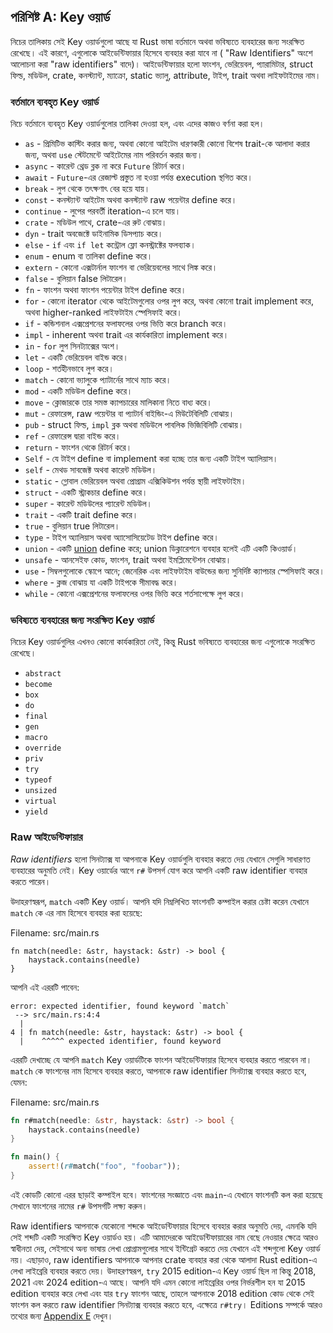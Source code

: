 ## পরিশিষ্ট A: Key ওয়ার্ড

নিচের তালিকায় সেই Key ওয়ার্ডগুলো আছে যা Rust ভাষা বর্তমানে অথবা ভবিষ্যতে ব্যবহারের জন্য সংরক্ষিত রেখেছে। এই কারণে, এগুলোকে আইডেন্টিফায়ার হিসেবে ব্যবহার করা যাবে না ( "Raw Identifiers" অংশে আলোচনা করা "raw identifiers" বাদে)। আইডেন্টিফায়ার হলো ফাংশন, ভেরিয়েবল, প্যারামিটার, struct ফিল্ড, মডিউল, crate, কনস্ট্যান্ট, ম্যাক্রো, static ভ্যালু, attribute, টাইপ, trait অথবা লাইফটাইমের নাম।

[raw-identifiers]: #raw-identifiers

### বর্তমানে ব্যবহৃত Key ওয়ার্ড

নিচে বর্তমানে ব্যবহৃত Key ওয়ার্ডগুলোর তালিকা দেওয়া হল, এবং এদের কাজও বর্ণনা করা হল।

-   `as` -  প্রিমিটিভ কাস্টিং করার জন্য, অথবা কোনো আইটেম ধারণকারী কোনো বিশেষ trait-কে আলাদা করার জন্য, অথবা `use` স্টেটমেন্টে আইটেমের নাম পরিবর্তন করার জন্য।
-   `async` - কারেন্ট থ্রেড ব্লক না করে `Future` রিটার্ন করে।
-   `await` - `Future`-এর রেজাল্ট প্রস্তুত না হওয়া পর্যন্ত execution স্থগিত করে।
-   `break` - লুপ থেকে তৎক্ষণাৎ বের হয়ে যায়।
-   `const` - কনস্ট্যান্ট আইটেম অথবা কনস্ট্যান্ট raw পয়েন্টার define করে।
-   `continue` - লুপের পরবর্তী iteration-এ চলে যায়।
-   `crate` - মডিউল পাথে, crate-এর রুট বোঝায়।
-   `dyn` - trait অবজেক্টে ডাইনামিক ডিসপ্যাচ করে।
-   `else` - `if` এবং `if let` কন্ট্রোল ফ্লো কনস্ট্রাক্টের ফলব্যাক।
-   `enum` - enum বা তালিকা define করে।
-   `extern` - কোনো এক্সটার্নাল ফাংশন বা ভেরিয়েবলের সাথে লিঙ্ক করে।
-   `false` - বুলিয়ান false লিটারেল।
-   `fn` - ফাংশন অথবা ফাংশন পয়েন্টার টাইপ define করে।
-   `for` - কোনো iterator থেকে আইটেমগুলোর ওপর লুপ করে, অথবা কোনো trait implement করে, অথবা higher-ranked লাইফটাইম স্পেসিফাই করে।
-  `if` - কন্ডিশনাল এক্সপ্রেশনের ফলাফলের ওপর ভিত্তি করে branch করে।
-   `impl` -  inherent অথবা trait এর কার্যকারিতা implement করে।
-   `in` - `for` লুপ সিনট্যাক্সের অংশ।
-   `let` - একটি ভেরিয়েবল বাইন্ড করে।
-   `loop` - শর্তহীনভাবে লুপ করে।
-   `match` - কোনো ভ্যালুকে প্যাটার্নের সাথে ম্যাচ করে।
-   `mod` - একটি মডিউল define করে।
-   `move` - ক্লোজারকে তার সমস্ত ক্যাপচারের মালিকানা নিতে বাধ্য করে।
-   `mut` - রেফারেন্স, raw পয়েন্টার বা প্যাটার্ন বাইন্ডিং-এ মিউটেবিলিটি বোঝায়।
-   `pub` - struct ফিল্ড, `impl` ব্লক অথবা মডিউলে পাবলিক ভিজিবিলিটি বোঝায়।
-   `ref` - রেফারেন্স দ্বারা বাইন্ড করে।
-   `return` - ফাংশন থেকে রিটার্ন করে।
-   `Self` - যে টাইপ define বা implement করা হচ্ছে তার জন্য একটি টাইপ অ্যালিয়াস।
-   `self` - মেথড সাবজেক্ট অথবা কারেন্ট মডিউল।
-  `static` - গ্লোবাল ভেরিয়েবল অথবা প্রোগ্রাম এক্সিকিউশন পর্যন্ত স্থায়ী লাইফটাইম।
-   `struct` - একটি স্ট্রাকচার define করে।
-   `super` - কারেন্ট মডিউলের প্যারেন্ট মডিউল।
-   `trait` - একটি trait define করে।
-   `true` - বুলিয়ান true লিটারেল।
-   `type` - টাইপ অ্যালিয়াস অথবা অ্যাসোসিয়েটেড টাইপ define করে।
-   `union` - একটি [union][union] define করে; union ডিক্লারেশনে ব্যবহার হলেই এটি একটি কিওয়ার্ড।
-   `unsafe` - আনসেইফ কোড, ফাংশন, trait অথবা ইমপ্লিমেন্টেশন বোঝায়।
-   `use` - সিম্বলগুলোকে স্কোপে আনে; জেনেরিক এবং লাইফটাইম বাউন্ডের জন্য সুনির্দিষ্ট ক্যাপচার স্পেসিফাই করে।
-   `where` - ক্লজ বোঝায় যা একটি টাইপকে সীমাবদ্ধ করে।
-   `while` - কোনো এক্সপ্রেশনের ফলাফলের ওপর ভিত্তি করে শর্তসাপেক্ষে লুপ করে।

[union]: ../reference/items/unions.html

### ভবিষ্যতে ব্যবহারের জন্য সংরক্ষিত Key ওয়ার্ড

নিচের Key ওয়ার্ডগুলির এখনও কোনো কার্যকারিতা নেই, কিন্তু Rust ভবিষ্যতে ব্যবহারের জন্য এগুলোকে সংরক্ষিত রেখেছে।

-   `abstract`
-   `become`
-   `box`
-   `do`
-   `final`
-   `gen`
-   `macro`
-   `override`
-   `priv`
-   `try`
-   `typeof`
-   `unsized`
-   `virtual`
-   `yield`

### Raw আইডেন্টিফায়ার

_Raw identifiers_ হলো সিনট্যাক্স যা আপনাকে Key ওয়ার্ডগুলি ব্যবহার করতে দেয় যেখানে সেগুলি সাধারণত ব্যবহারের অনুমতি নেই। Key ওয়ার্ডের আগে `r#` উপসর্গ যোগ করে আপনি একটি raw identifier ব্যবহার করতে পারেন।

উদাহরণস্বরূপ, `match` একটি Key ওয়ার্ড। আপনি যদি নিম্নলিখিত ফাংশনটি কম্পাইল করার চেষ্টা করেন যেখানে `match` কে এর নাম হিসেবে ব্যবহার করা হয়েছে:

<span class="filename">Filename: src/main.rs</span>

```rust,ignore,does_not_compile
fn match(needle: &str, haystack: &str) -> bool {
    haystack.contains(needle)
}
```

আপনি এই এররটি পাবেন:

```text
error: expected identifier, found keyword `match`
 --> src/main.rs:4:4
  |
4 | fn match(needle: &str, haystack: &str) -> bool {
  |    ^^^^^ expected identifier, found keyword
```

এররটি দেখাচ্ছে যে আপনি `match` Key ওয়ার্ডটিকে ফাংশন আইডেন্টিফায়ার হিসেবে ব্যবহার করতে পারবেন না। `match` কে ফাংশনের নাম হিসেবে ব্যবহার করতে, আপনাকে raw identifier সিনট্যাক্স ব্যবহার করতে হবে, যেমন:

<span class="filename">Filename: src/main.rs</span>

```rust
fn r#match(needle: &str, haystack: &str) -> bool {
    haystack.contains(needle)
}

fn main() {
    assert!(r#match("foo", "foobar"));
}
```

এই কোডটি কোনো এরর ছাড়াই কম্পাইল হবে। ফাংশনের সংজ্ঞাতে এবং `main`-এ যেখানে ফাংশনটি কল করা হয়েছে সেখানে ফাংশনের নামের `r#` উপসর্গটি লক্ষ্য করুন।

Raw identifiers আপনাকে যেকোনো শব্দকে আইডেন্টিফায়ার হিসেবে ব্যবহার করার অনুমতি দেয়, এমনকি যদি সেই শব্দটি একটি সংরক্ষিত Key ওয়ার্ডও হয়। এটি আমাদেরকে আইডেন্টিফায়ারের নাম বেছে নেওয়ার ক্ষেত্রে আরও স্বাধীনতা দেয়, সেইসাথে অন্য ভাষায় লেখা প্রোগ্রামগুলোর সাথে ইন্টিগ্রেট করতে দেয় যেখানে এই শব্দগুলো Key ওয়ার্ড নয়। এছাড়াও, raw identifiers আপনাকে আপনার crate ব্যবহার করা থেকে আলাদা Rust edition-এ লেখা লাইব্রেরি ব্যবহার করতে দেয়। উদাহরণস্বরূপ, `try` 2015 edition-এ Key ওয়ার্ড ছিল না কিন্তু 2018, 2021 এবং 2024 edition-এ আছে। আপনি যদি এমন কোনো লাইব্রেরির ওপর নির্ভরশীল হন যা 2015 edition ব্যবহার করে লেখা এবং যার `try` ফাংশন আছে, তাহলে আপনাকে 2018 edition কোড থেকে সেই ফাংশন কল করতে raw identifier সিনট্যাক্স ব্যবহার করতে হবে, এক্ষেত্রে `r#try`। Editions সম্পর্কে আরও তথ্যের জন্য [Appendix E][appendix-e] দেখুন।

[appendix-e]: appendix-05-editions.html
